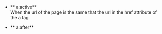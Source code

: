 * ** a:active**   
When the url of the page is the same that the url in the href attribute of the a tag 

* ** a:after**   
